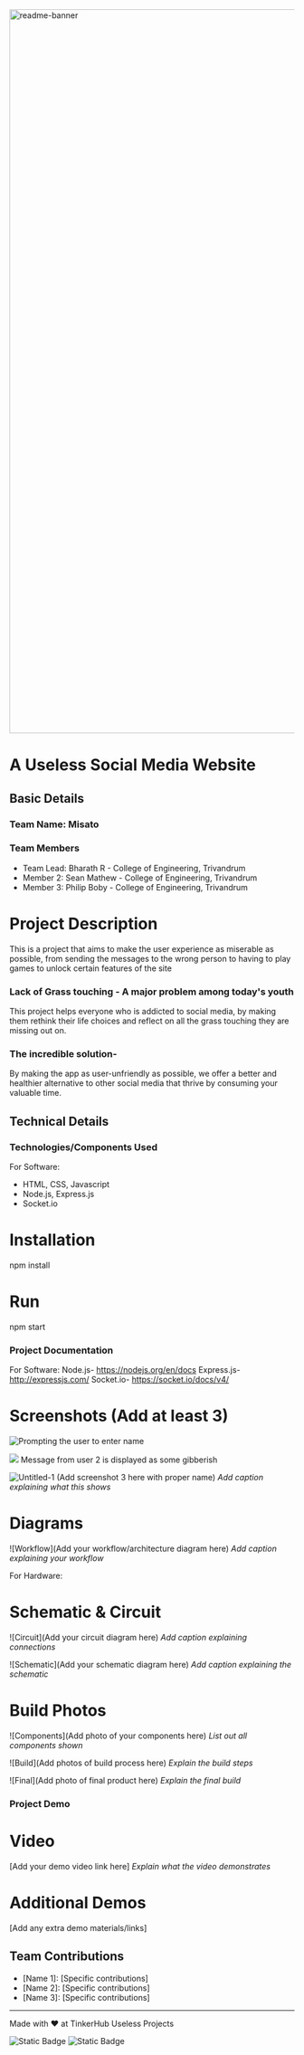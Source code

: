 <img width="1280" alt="readme-banner" src="https://github.com/user-attachments/assets/35332e92-44cb-425b-9dff-27bcf1023c6c">

#  A Useless Social Media Website


## Basic Details
### Team Name: Misato


### Team Members
- Team Lead: Bharath R - College of Engineering, Trivandrum
- Member 2: Sean Mathew - College of Engineering, Trivandrum
- Member 3: Philip Boby - College of Engineering, Trivandrum

# Project Description
This is a project that aims to make the user experience as miserable as possible, from sending the messages to the wrong person to having to play games to unlock certain features of the site


### Lack of Grass touching - A major problem among today's youth
This project helps everyone who is addicted to social media, by making them rethink their life choices and reflect on all the grass touching they are missing out on.

### The incredible solution-
By making the app as user-unfriendly as possible, we offer a better and healthier alternative to other social media that thrive by consuming your valuable time.

## Technical Details
### Technologies/Components Used
For Software:
- HTML, CSS, Javascript
- Node.js, Express.js
- Socket.io
  
# Installation
npm install

# Run
npm start

### Project Documentation
For Software:
Node.js- https://nodejs.org/en/docs
Express.js- http://expressjs.com/
Socket.io- https://socket.io/docs/v4/

# Screenshots (Add at least 3)
![Prompting the user to enter name](https://github.com/user-attachments/assets/843cbdba-e6e0-46e6-8e86-883dff268e08)


![](https://github.com/user-attachments/assets/b14c9eff-2df0-4787-a0db-8dd3fadad1cd)
Message from user 2 is displayed as some gibberish

![Untitled-1](https://github.com/user-attachments/assets/9a8f9d50-dec2-4e66-8eaf-e5bb7dc30b97)
(Add screenshot 3 here with proper name)
*Add caption explaining what this shows*

# Diagrams
![Workflow](Add your workflow/architecture diagram here)
*Add caption explaining your workflow*

For Hardware:

# Schematic & Circuit
![Circuit](Add your circuit diagram here)
*Add caption explaining connections*

![Schematic](Add your schematic diagram here)
*Add caption explaining the schematic*

# Build Photos
![Components](Add photo of your components here)
*List out all components shown*

![Build](Add photos of build process here)
*Explain the build steps*

![Final](Add photo of final product here)
*Explain the final build*

### Project Demo
# Video
[Add your demo video link here]
*Explain what the video demonstrates*

# Additional Demos
[Add any extra demo materials/links]

## Team Contributions
- [Name 1]: [Specific contributions]
- [Name 2]: [Specific contributions]
- [Name 3]: [Specific contributions]

---
Made with ❤️ at TinkerHub Useless Projects 

![Static Badge](https://img.shields.io/badge/TinkerHub-24?color=%23000000&link=https%3A%2F%2Fwww.tinkerhub.org%2F)
![Static Badge](https://img.shields.io/badge/UselessProject--24-24?link=https%3A%2F%2Fwww.tinkerhub.org%2Fevents%2FQ2Q1TQKX6Q%2FUseless%2520Projects)



